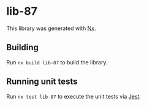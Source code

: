 # lib-87

This library was generated with [Nx](https://nx.dev).

## Building

Run `nx build lib-87` to build the library.

## Running unit tests

Run `nx test lib-87` to execute the unit tests via [Jest](https://jestjs.io).
